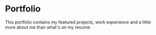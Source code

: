 # Portfolio
This portfolio contains my featured projects, work experience and a little more about me than what's on my resume.
